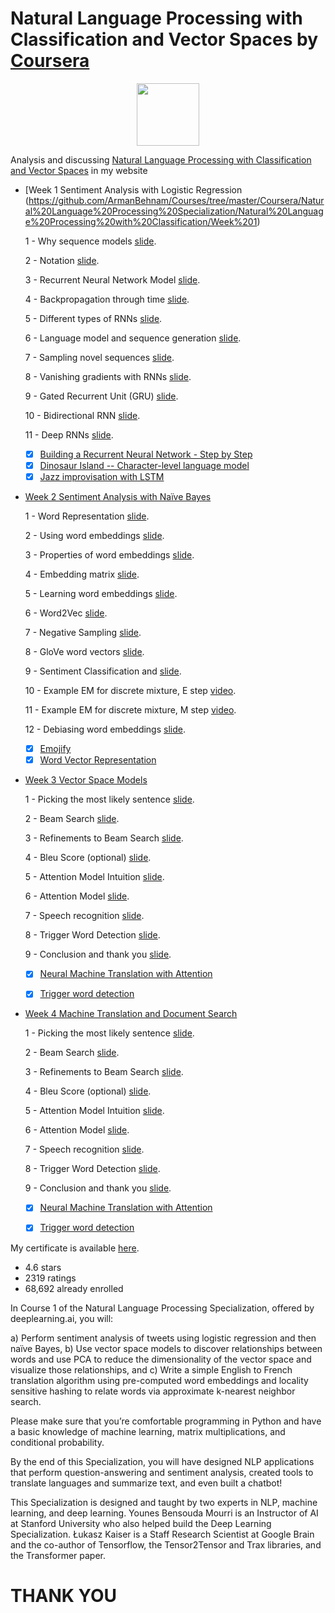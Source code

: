 # Natural Language Processing with Classification and Vector Spaces by [Coursera](https://www.coursera.org/learn/classification-vector-spaces-in-nlp)

<p align="center"><img width="100" src="https://mindfieldconsulting.com/wp-content/uploads/2018/07/coursera-logo.png" />  </p>

Analysis and discussing [Natural Language Processing with Classification and Vector Spaces](http://www.armanbehnam.com/about-me/education/nlp-cls-vs/) in my website


- [Week 1 Sentiment Analysis with Logistic Regression (https://github.com/ArmanBehnam/Courses/tree/master/Coursera/Natural%20Language%20Processing%20Specialization/Natural%20Language%20Processing%20with%20Classification/Week%201)

  1 - Why sequence models [slide](https://github.com/ArmanBehnam/Courses/blob/master/Coursera/Sequence%20Models/Week%201/1%20-%20Why%20sequence%20models.pdf).
  
  2 - Notation [slide](https://github.com/ArmanBehnam/Courses/blob/master/Coursera/Sequence%20Models/Week%201/2%20-%20Notation.pdf).
  
  3 - Recurrent Neural Network Model [slide](https://github.com/ArmanBehnam/Courses/blob/master/Coursera/Sequence%20Models/Week%201/3%20-%20Recurrent%20Neural%20Network%20Model.pdf).
  
  4 - Backpropagation through time [slide](https://github.com/ArmanBehnam/Courses/blob/master/Coursera/Sequence%20Models/Week%201/4%20-%20Backpropagation%20through%20time.pdf).
  
  5 - Different types of RNNs [slide](https://github.com/ArmanBehnam/Courses/blob/master/Coursera/Sequence%20Models/Week%201/5%20-%20Different%20types%20of%20RNNs.pdf).
  
  6 - Language model and sequence generation [slide](https://github.com/ArmanBehnam/Courses/blob/master/Coursera/Sequence%20Models/Week%201/6%20-%20Language%20model%20and%20sequence%20generation.pdf).
  
  7 - Sampling novel sequences [slide](https://github.com/ArmanBehnam/Courses/blob/master/Coursera/Sequence%20Models/Week%201/7%20-%20Sampling%20novel%20sequences.pdf). 
  
  8 - Vanishing gradients with RNNs [slide](https://github.com/ArmanBehnam/Courses/blob/master/Coursera/Sequence%20Models/Week%201/8%20-%20Vanishing%20gradients%20with%20RNNs.pdf). 
  
  9 - Gated Recurrent Unit (GRU) [slide](https://github.com/ArmanBehnam/Courses/blob/master/Coursera/Sequence%20Models/Week%201/9%20-%20Gated%20Recurrent%20Unit%20(GRU).pdf).
 
  10 - Bidirectional RNN [slide](https://github.com/ArmanBehnam/Courses/blob/master/Coursera/Sequence%20Models/Week%201/10%20-%20Bidirectional%20RNN.pdf). 
  
  11 - Deep RNNs [slide](https://github.com/ArmanBehnam/Courses/blob/master/Coursera/Sequence%20Models/Week%201/11%20-%20Deep%20RNNs.pdf).
  
  - [x] [Building a Recurrent Neural Network - Step by Step](https://github.com/ArmanBehnam/Courses/tree/master/Coursera/Sequence%20Models/Week%201/Building%20a%20Recurrent%20Neural%20Network%20-%20Step%20by%20Step)
  - [x] [Dinosaur Island -- Character-level language model](https://github.com/ArmanBehnam/Courses/tree/master/Coursera/Sequence%20Models/Week%201/Dinosaur%20Island%20--%20Character-level%20language%20model)
  - [x] [Jazz improvisation with LSTM](https://github.com/ArmanBehnam/Courses/tree/master/Coursera/Sequence%20Models/Week%201/Jazz%20improvisation%20with%20LSTM)
  
- [Week 2 Sentiment Analysis with Naïve Bayes](https://github.com/ArmanBehnam/Courses/tree/master/Coursera/Natural%20Language%20Processing%20Specialization/Natural%20Language%20Processing%20with%20Classification/Week%202)

  1 - Word Representation [slide](https://github.com/ArmanBehnam/Courses/blob/master/Coursera/Sequence%20Models/Week%202/12%20-%20Word%20Representation.pdf).
  
  2 - Using word embeddings [slide](https://github.com/ArmanBehnam/Courses/blob/master/Coursera/Sequence%20Models/Week%202/13%20-%20Using%20word%20embeddings.pdf).
  
  3 - Properties of word embeddings [slide](https://github.com/ArmanBehnam/Courses/blob/master/Coursera/Sequence%20Models/Week%202/14%20-%20Properties%20of%20word%20embeddings.pdf).
  
  4 -  Embedding matrix [slide](https://github.com/ArmanBehnam/Courses/blob/master/Coursera/Sequence%20Models/Week%202/15%20-%20Embedding%20matrix.pdf).
  
  5 - Learning word embeddings [slide](https://github.com/ArmanBehnam/Courses/blob/master/Coursera/Sequence%20Models/Week%202/16%20-%20Learning%20word%20embeddings.pdf).
  
  6 - Word2Vec [slide](https://github.com/ArmanBehnam/Courses/blob/master/Coursera/Sequence%20Models/Week%202/17%20-%20Word2Vec.pdf).
  
  7 - Negative Sampling [slide](https://github.com/ArmanBehnam/Courses/blob/master/Coursera/Sequence%20Models/Week%202/18%20-%20Negative%20Sampling.pdf). 
  
  8 - GloVe word vectors [slide](https://github.com/ArmanBehnam/Courses/blob/master/Coursera/Sequence%20Models/Week%202/19%20-%20GloVe%20word%20vectors.pdf). 
  
  9 - Sentiment Classification and [slide](https://github.com/ArmanBehnam/Courses/blob/master/Coursera/Sequence%20Models/Week%202/20%20-%20Sentiment%20Classification.pdf).
  
  10 - Example EM for discrete mixture, E step [video](https://www.youtube.com/watch?v=RPkI5qe2_8w&list=PLnyR92sanMAQ8VsEENbGTa8ptRds4FbHN&index=19).
 
  11 - Example EM for discrete mixture, M step [video](https://www.youtube.com/watch?v=9kOW8PjUGF0&list=PLnyR92sanMAQ8VsEENbGTa8ptRds4FbHN&index=20).
  
  12 - Debiasing word embeddings [slide](https://github.com/ArmanBehnam/Courses/blob/master/Coursera/Sequence%20Models/Week%202/21%20-%20Debiasing%20word%20embeddings.pdf).
  
  - [x] [Emojify](https://github.com/ArmanBehnam/Courses/tree/master/Coursera/Sequence%20Models/Week%202/Emojify)
  - [x] [Word Vector Representation](https://github.com/ArmanBehnam/Courses/tree/master/Coursera/Sequence%20Models/Week%202/Word%20Vector%20Representation)
  
- [Week 3 Vector Space Models](https://github.com/ArmanBehnam/Courses/tree/master/Coursera/Natural%20Language%20Processing%20Specialization/Natural%20Language%20Processing%20with%20Classification/Week%203)

  1 - Picking the most likely sentence [slide](https://github.com/ArmanBehnam/Courses/blob/master/Coursera/Sequence%20Models/Week%203/23%20-%20Picking%20the%20most%20likely%20sentence.pdf).
  
  2 - Beam Search [slide](https://github.com/ArmanBehnam/Courses/blob/master/Coursera/Sequence%20Models/Week%203/24%20-%20Beam%20Search.pdf).
  
  3 - Refinements to Beam Search [slide](https://github.com/ArmanBehnam/Courses/blob/master/Coursera/Sequence%20Models/Week%203/25%20-%20Refinements%20to%20Beam%20Search.pdf).
  
  4 - Bleu Score (optional) [slide](https://github.com/ArmanBehnam/Courses/blob/master/Coursera/Sequence%20Models/Week%203/26%20-%20Bleu%20Score%20(optional).pdf).
  
  5 - Attention Model Intuition [slide](https://github.com/ArmanBehnam/Courses/blob/master/Coursera/Sequence%20Models/Week%203/27%20-%20Attention%20Model%20Intuition.pdf).
  
  6 - Attention Model [slide](https://github.com/ArmanBehnam/Courses/blob/master/Coursera/Sequence%20Models/Week%203/28%20-%20Attention%20Model.pdf).
  
  7 - Speech recognition [slide](https://github.com/ArmanBehnam/Courses/blob/master/Coursera/Sequence%20Models/Week%203/29%20-%20Speech%20recognition.pdf).
  
  8 - Trigger Word Detection [slide](https://github.com/ArmanBehnam/Courses/blob/master/Coursera/Sequence%20Models/Week%203/30%20-%20Trigger%20Word%20Detection.pdf). 
  
  9 - Conclusion and thank you [slide](https://github.com/ArmanBehnam/Courses/blob/master/Coursera/Sequence%20Models/Week%203/31%20-%20Conclusion%20and%20thank%20you.pdf). 
  

  - [x] [Neural Machine Translation with Attention](https://github.com/ArmanBehnam/Courses/tree/master/Coursera/Sequence%20Models/Week%203/Neural%20Machine%20Translation%20with%20Attention)
  - [x] [Trigger word detection](https://github.com/ArmanBehnam/Courses/tree/master/Coursera/Sequence%20Models/Week%203/Trigger%20word%20detection)


- [Week 4 Machine Translation and Document Search](https://github.com/ArmanBehnam/Courses/tree/master/Coursera/Natural%20Language%20Processing%20Specialization/Natural%20Language%20Processing%20with%20Classification/Week%204)

  1 - Picking the most likely sentence [slide](https://github.com/ArmanBehnam/Courses/blob/master/Coursera/Sequence%20Models/Week%203/23%20-%20Picking%20the%20most%20likely%20sentence.pdf).
  
  2 - Beam Search [slide](https://github.com/ArmanBehnam/Courses/blob/master/Coursera/Sequence%20Models/Week%203/24%20-%20Beam%20Search.pdf).
  
  3 - Refinements to Beam Search [slide](https://github.com/ArmanBehnam/Courses/blob/master/Coursera/Sequence%20Models/Week%203/25%20-%20Refinements%20to%20Beam%20Search.pdf).
  
  4 - Bleu Score (optional) [slide](https://github.com/ArmanBehnam/Courses/blob/master/Coursera/Sequence%20Models/Week%203/26%20-%20Bleu%20Score%20(optional).pdf).
  
  5 - Attention Model Intuition [slide](https://github.com/ArmanBehnam/Courses/blob/master/Coursera/Sequence%20Models/Week%203/27%20-%20Attention%20Model%20Intuition.pdf).
  
  6 - Attention Model [slide](https://github.com/ArmanBehnam/Courses/blob/master/Coursera/Sequence%20Models/Week%203/28%20-%20Attention%20Model.pdf).
  
  7 - Speech recognition [slide](https://github.com/ArmanBehnam/Courses/blob/master/Coursera/Sequence%20Models/Week%203/29%20-%20Speech%20recognition.pdf).
  
  8 - Trigger Word Detection [slide](https://github.com/ArmanBehnam/Courses/blob/master/Coursera/Sequence%20Models/Week%203/30%20-%20Trigger%20Word%20Detection.pdf). 
  
  9 - Conclusion and thank you [slide](https://github.com/ArmanBehnam/Courses/blob/master/Coursera/Sequence%20Models/Week%203/31%20-%20Conclusion%20and%20thank%20you.pdf). 
  

  - [x] [Neural Machine Translation with Attention](https://github.com/ArmanBehnam/Courses/tree/master/Coursera/Sequence%20Models/Week%203/Neural%20Machine%20Translation%20with%20Attention)
  - [x] [Trigger word detection](https://github.com/ArmanBehnam/Courses/tree/master/Coursera/Sequence%20Models/Week%203/Trigger%20word%20detection)
  

My certificate is available [here](https://github.com/ArmanBehnam/Courses/blob/master/Coursera/Natural%20Language%20Processing%20Specialization/Natural%20Language%20Processing%20with%20Classification/Coursera%20VFG5JQK5DWVQ.png).

- 4.6 stars
- 2319 ratings
- 68,692 already enrolled

In Course 1 of the Natural Language Processing Specialization, offered by deeplearning.ai, you will:   

a) Perform sentiment analysis of tweets using logistic regression and then naïve Bayes, 
b) Use vector space models to discover relationships between words and use PCA to reduce the dimensionality of the vector space and visualize those relationships, and
c) Write a simple English to French translation algorithm using pre-computed word embeddings and locality sensitive hashing to relate words via approximate k-nearest neighbor search.   
    
Please make sure that you’re comfortable programming in Python and have a basic knowledge of machine learning, matrix multiplications, and conditional probability.   
   
By the end of this Specialization, you will have designed NLP applications that perform question-answering and sentiment analysis, created tools to translate languages and summarize text, and even built a chatbot!   
   
This Specialization is designed and taught by two experts in NLP, machine learning, and deep learning. Younes Bensouda Mourri is an Instructor of AI at Stanford University who also helped build the Deep Learning Specialization. Łukasz Kaiser is a Staff Research Scientist at Google Brain and the co-author of Tensorflow, the Tensor2Tensor and Trax libraries, and the Transformer paper.

# THANK YOU
